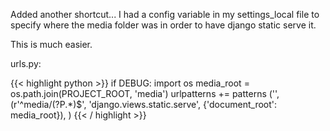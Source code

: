 Added another shortcut...
I had a config variable in my settings_local file to specify where the media folder was in order to have django static serve it.

This is much easier.

urls.py:

{{< highlight python >}}
if DEBUG:
    import os
    media_root = os.path.join(PROJECT_ROOT, 'media')
    urlpatterns += patterns ('',
        (r'^media/(?P<path>.*)$', 'django.views.static.serve', {'document_root': media_root}),
    )
{{< / highlight >}}
